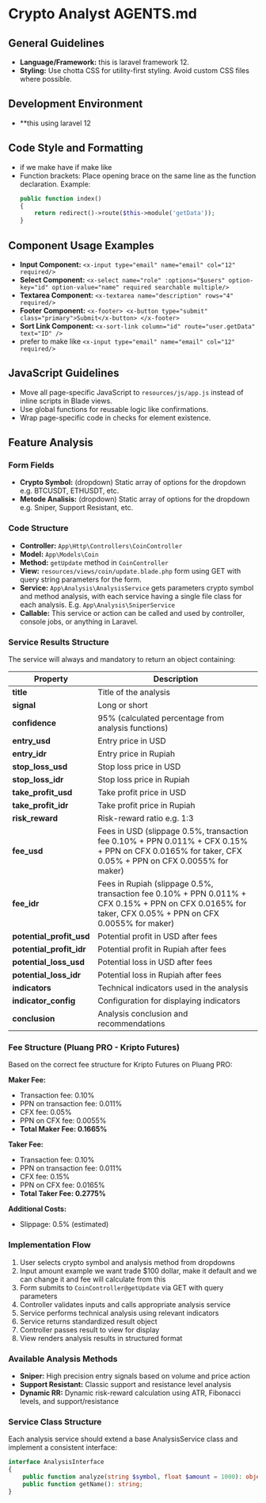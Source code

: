 # Crypto Analyst AGENTS.md

## General Guidelines
- **Language/Framework:** this is laravel framework 12.
- **Styling:** Use chotta CSS for utility-first styling. Avoid custom CSS files where possible.

## Development Environment
- **this using laravel 12

## Code Style and Formatting
- if we make have if make like
- Function brackets: Place opening brace on the same line as the function declaration.
  Example:
  ```php
  public function index()
  {
      return redirect()->route($this->module('getData'));
  }
  ```

## Component Usage Examples
- **Input Component:** `<x-input type="email" name="email" col="12" required/>`
- **Select Component:** `<x-select name="role" :options="$users" option-key="id" option-value="name" required searchable multiple/>`
- **Textarea Component:** `<x-textarea name="description" rows="4" required/>`
- **Footer Component:** `<x-footer> <x-button type="submit" class="primary">Submit</x-button> </x-footer>`
- **Sort Link Component:** `<x-sort-link column="id" route="user.getData" text="ID" />`
- prefer to make like
`<x-input type="email" name="email" col="12" required/>`

## JavaScript Guidelines
- Move all page-specific JavaScript to `resources/js/app.js` instead of inline scripts in Blade views.
- Use global functions for reusable logic like confirmations.
- Wrap page-specific code in checks for element existence.

## Feature Analysis
### Form Fields
- **Crypto Symbol:** (dropdown) Static array of options for the dropdown e.g. BTCUSDT, ETHUSDT, etc.
- **Metode Analisis:** (dropdown) Static array of options for the dropdown e.g. Sniper, Support Resistant, etc.

### Code Structure
- **Controller:** `App\Http\Controllers\CoinController`
- **Model:** `App\Models\Coin`
- **Method:** `getUpdate` method in `CoinController`
- **View:** `resources/views/coin/update.blade.php` form using GET with query string parameters for the form.
- **Service:** `App\Analysis\AnalysisService` gets parameters crypto symbol and method analysis, with each service having a single file class for each analysis. E.g. `App\Analysis\SniperService`
- **Callable:** This service or action can be called and used by controller, console jobs, or anything in Laravel.

### Service Results Structure
The service will always and mandatory to return an object containing:

| Property | Description |
|----------|-------------|
| **title** | Title of the analysis |
| **signal** | Long or short |
| **confidence** | 95% (calculated percentage from analysis functions) |
| **entry_usd** | Entry price in USD |
| **entry_idr** | Entry price in Rupiah |
| **stop_loss_usd** | Stop loss price in USD |
| **stop_loss_idr** | Stop loss price in Rupiah |
| **take_profit_usd** | Take profit price in USD |
| **take_profit_idr** | Take profit price in Rupiah |
| **risk_reward** | Risk-reward ratio e.g. 1:3 |
| **fee_usd** | Fees in USD (slippage 0.5%, transaction fee 0.10% + PPN 0.011% + CFX 0.15% + PPN on CFX 0.0165% for taker, CFX 0.05% + PPN on CFX 0.0055% for maker) |
| **fee_idr** | Fees in Rupiah (slippage 0.5%, transaction fee 0.10% + PPN 0.011% + CFX 0.15% + PPN on CFX 0.0165% for taker, CFX 0.05% + PPN on CFX 0.0055% for maker) |
| **potential_profit_usd** | Potential profit in USD after fees |
| **potential_profit_idr** | Potential profit in Rupiah after fees |
| **potential_loss_usd** | Potential loss in USD after fees |
| **potential_loss_idr** | Potential loss in Rupiah after fees |
| **indicators** | Technical indicators used in the analysis |
| **indicator_config** | Configuration for displaying indicators |
| **conclusion** | Analysis conclusion and recommendations |

### Fee Structure (Pluang PRO - Kripto Futures)
Based on the correct fee structure for Kripto Futures on Pluang PRO:

**Maker Fee:**
- Transaction fee: 0.10%
- PPN on transaction fee: 0.011%
- CFX fee: 0.05%
- PPN on CFX fee: 0.0055%
- **Total Maker Fee: 0.1665%**

**Taker Fee:**
- Transaction fee: 0.10%
- PPN on transaction fee: 0.011%
- CFX fee: 0.15%
- PPN on CFX fee: 0.0165%
- **Total Taker Fee: 0.2775%**

**Additional Costs:**
- Slippage: 0.5% (estimated)

### Implementation Flow
1. User selects crypto symbol and analysis method from dropdowns
2. Input amount example we want trade $100 dollar, make it default and we can change it and fee will calculate from this
3. Form submits to `CoinController@getUpdate` via GET with query parameters
4. Controller validates inputs and calls appropriate analysis service
5. Service performs technical analysis using relevant indicators
6. Service returns standardized result object
7. Controller passes result to view for display
8. View renders analysis results in structured format

### Available Analysis Methods
- **Sniper:** High precision entry signals based on volume and price action
- **Support Resistant:** Classic support and resistance level analysis
- **Dynamic RR:** Dynamic risk-reward calculation using ATR, Fibonacci levels, and support/resistance

### Service Class Structure
Each analysis service should extend a base AnalysisService class and implement a consistent interface:
```php
interface AnalysisInterface
{
    public function analyze(string $symbol, float $amount = 1000): object;
    public function getName(): string;
}
```